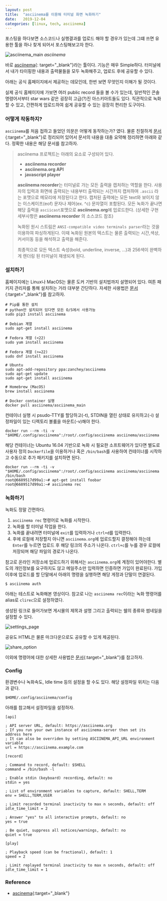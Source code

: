 ```yaml
---
layout: post
title:  "asciinema를 이용해 터미널 화면 녹화하기"
date:   2019-12-04
categories: [linux, tech, asciinema]
---
```


포스팅을 하다보면 소스코드나 실행결과를 업로드 해야 할 경우가 있는데 그떄 쓰면 유용한 툴을 하나 찾게 되어서 포스팅해보고자 한다.

![asciinema_main]({{site.url}}/static/images/2019/12/asciinema-main.png)
*asciinema*

바로 [asciinema](https://asciinema.org/){: target="_blank"}라는 툴이다. 기능은 매우 Simple하다. 터미널에서 내가 타이핑한 내용과 출력물들을 모두 녹화해주고, 업로드 후에 공유할 수 있다.

아래는 공식 홈페이지에서 제공하는 데모인데, 한번 보면 무엇인지 이해가 될 것이다.

<script id="asciicast-113463" src="https://asciinema.org/a/113463.js" async></script>

실제 공식 홈페이지에 가보면 여러 public record 들을 볼 수가 있는데, 일반적인 콘솔 명령어서부터 star wars 같은 굉장히 고급(?)진 아스키아트들도 있다. 직관적으로 녹화할 수 있고, 간편하게 업로드하여 쉽게 공유할 수 있는 굉장히 편리한 도구이다.

### 어떻게 작동하지?

`asciinema`를 처음 접하고 들었던 의문은 어떻게 동작하는가? 였다. 물론 친절하게 [문서](https://asciinema.org/docs/how-it-works){:target="_blank"}로 정리되어 있어서 문서의 내용을 대충 요약해 정리하면 아래와 같다. 정확한 내용은 해당 문서를 참고하자.

> asciinema 프로젝트는 아래의 요소로 구성되어 있다.
> - **asciinema recorder**
> - **asciinema.org API**
> - **javascript player**
>
> **asciinema recorder**는 터미널로 가는 모든 출력을 캡처하는 역할을 한다. 사용자의 입력과 화면에 출력되는 내용부터 출력되는 시간까지 캡처하여 `.ascii` 라는 포맷으로 메모리에 저장된다고 한다. 캡처된 출력에는 모든 text와 보이지 않는 이스케이프(eof) 문자나 제어(ex. ^c) 문자열이 포함된다. 모든 녹화가 끝나면 해당 출력을 `asciicast`포맷으로 **asciinema.org**에 업로드한다.
> (상세한 구현 세부사항은 **asciinema recorder** 의 소스코드 참조)
>
> 녹화된 원시 스트림은 `ANSI-compatible video terminals parser`라는 것을 이용하여 파싱하게된다. 이때 녹화된 원본의 텍스트는 물론 출력되는 시간,색상,커서이동 등을 해석하고 출력을 해준다.
>
> 최종적으로 모든 텍스트 속성(bold, underline, inverse, ...)과 256색이 완벽하게 렌더링 된 터미널이 재생되게 된다.

### 설치하기

홈페이지에는 Linux나 MacOS는 물론 도커 기반의 설치법까지 설명되어 있다. 여튼 패키지 관리자를 통해 설치하는 거라 대부분 간단하다. 자세한 사용법은 [문서](https://asciinema.org/docs/installation){:target="_blank"}를 참고하자.

```
# Pip를 통한 설치
# python만 설치되어 있다면 모든 O/S에서 사용가능
sudo pip3 install asciinema
```
```
# Debian 계열
sudo apt-get install asciinema
```
```
# Fedora 계열 (<22)
sudo yum install asciinema

# Fedora 계열 (>=22)
sudo dnf install asciinema
```
```
# Ubuntu
sudo apt-add-repository ppa:zanchey/asciinema
sudo apt-get update
sudo apt-get install asciinema
```
```
# Homebrew (MacOS)
brew install asciinema
```
```
# Docker container 실행
docker pull asciinema/asciinema_main
```

컨테이너 실행 시 psudo-TTY를 할당하고(-t), STDIN을 열린 상태로 유지하고(-i) 설정파일이 있는 디렉토리 볼륨을 마운트(-v)해야 한다.

```
docker run --rm -ti -v "$HOME/.config/asciinema":/root/.config/asciinema asciinema/asciinema
```

해당 컨테이너는 Ubuntu 16.04 기반으로 녹화 시 필요한 소프트웨어가 있다면 별도로 사용자 정의 `Dockerfile`을 이용하거나 혹은 `/bin/bash`를 사용하여 컨테이너를 시작하고 수동으로 추가 패키지를 설치하면 된다.

```
docker run --rm -ti -v "$HOME/.config/asciinema":/root/.config/asciinema asciinema/asciinema /bin/bash
root@6689517d99a1:~# apt-get install foobar
root@6689517d99a1:~# asciinema rec
```


### 녹화하기

녹화도 정말 간편하다.

1. `asciinema rec` 명령어로 녹화를 시작한다.
2. 녹화를 할 터미널 작업을 한다.
3. 녹화를 끝내려면 터미널에 `exit`를 입력하거나 `ctrl+d`를 입력한다.
4. 후에 로컬에 저장할지 아니면 `asciinema.org`에 업로드할지 결정해야 하는데 `Enter`를 누르면 업로드 후 해당 링크의 주소가 나온다. `ctrl+c`를 누를 경우 로컬에 저장되며 해당 파일의 경로가 나온다.

참고로 온라인 저장소에 업로드하기 위해서는 `asciinema.org`에 계정이 있어야한다. 별도의 개인정보를 요구하지도 않고 메일주소만 입력하면 인증하면 가입이 완료된다. 가입이후에 업로드를 할 단말에서 아래의 명령을 실행하면 해당 게정과 단말이 연결된다.

```
$ asciinema auth
```

아래는 테스트로 녹화해본 영상이다. 참고로 나는 `asciinema rec`이라는 녹화 명령어를 alias로 `clirec`으로 설정하였다.


<script id="asciicast-285196" src="https://asciinema.org/a/285196.js" async></script>


생성된 링크로 들어가보면 게시물의 제목과 설명 그리고 출력되는 쉘의 종류와 썸네일을 설정할 수 있다.


![settings_page]({{site.url}}/static/images/2019/12/settings-page.png)


공유도 HTML은 물론 마크다운으로도 공유할 수 있게 제공된다.


![share_option]({{site.url}}/static/images/2019/12/share-option.png)


이외에 명령어에 대한 상세한 사용법은 [문서](https://asciinema.org/docs/usage){:target="_blank"}를 참고하자.

### Config

환경변수나 녹화속도, Idle time 등의 설정을 할 수도 있다.
해당 설정파일 위치는 다음과 같다.

```
$HOME/.config/asciinema/config
```

아래를 참고해서 설정파일을 설정하자.


```
[api]

; API server URL, default: https://asciinema.org
; If you run your own instance of asciinema-server then set its address here
; It can also be overriden by setting ASCIINEMA_API_URL environment variable
url = https://asciinema.example.com

[record]

; Command to record, default: $SHELL
command = /bin/bash -l

; Enable stdin (keyboard) recording, default: no
stdin = yes

; List of environment variables to capture, default: SHELL,TERM
env = SHELL,TERM,USER

; Limit recorded terminal inactivity to max n seconds, default: off
idle_time_limit = 2

; Answer "yes" to all interactive prompts, default: no
yes = true

; Be quiet, suppress all notices/warnings, default: no
quiet = true

[play]

; Playback speed (can be fractional), default: 1
speed = 2

; Limit replayed terminal inactivity to max n seconds, default: off
idle_time_limit = 1
```


### Reference
- [ascinema](https://asciinema.org){:target="_blank"}
